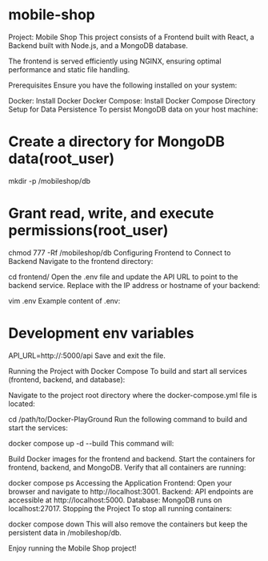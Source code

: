 # mobile-shop

Project: Mobile Shop
This project consists of a Frontend built with React, a Backend built with Node.js, and a MongoDB database.

The frontend is served efficiently using NGINX, ensuring optimal performance and static file handling.


Prerequisites
Ensure you have the following installed on your system:

Docker: Install Docker
Docker Compose: Install Docker Compose
Directory Setup for Data Persistence
To persist MongoDB data on your host machine:

# Create a directory for MongoDB data(root_user)
mkdir -p /mobileshop/db

# Grant read, write, and execute permissions(root_user)
chmod 777 -Rf /mobileshop/db
Configuring Frontend to Connect to Backend
Navigate to the frontend directory:

cd frontend/
Open the .env file and update the API URL to point to the backend service. Replace <localhost> with the IP address or hostname of your backend:

vim .env
Example content of .env:

# Development env variables

API_URL=http://<localhost>:5000/api
Save and exit the file.

Running the Project with Docker Compose
To build and start all services (frontend, backend, and database):

Navigate to the project root directory where the docker-compose.yml file is located:

cd /path/to/Docker-PlayGround
Run the following command to build and start the services:

docker compose up -d --build
This command will:

Build Docker images for the frontend and backend.
Start the containers for frontend, backend, and MongoDB.
Verify that all containers are running:

docker compose ps
Accessing the Application
Frontend: Open your browser and navigate to http://localhost:3001.
Backend: API endpoints are accessible at http://localhost:5000.
Database: MongoDB runs on localhost:27017.
Stopping the Project
To stop all running containers:

docker compose down
This will also remove the containers but keep the persistent data in /mobileshop/db.

Enjoy running the Mobile Shop project!
